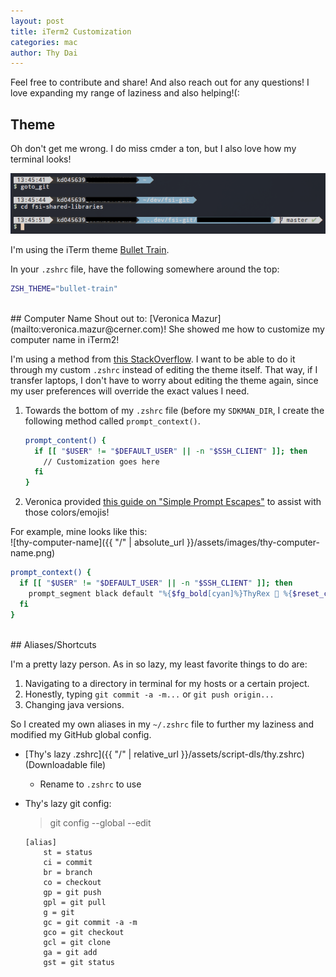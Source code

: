 ```yaml
---
layout: post
title: iTerm2 Customization
categories: mac
author: Thy Dai
---
```

Feel free to contribute and share!  And also reach out for any questions! I love expanding my range of laziness and also helping!(:

## Theme
Oh don't get me wrong. I do miss cmder a ton, but I also love how my terminal looks!

![bullet-train](bullet-train.png)

I'm using the iTerm theme [Bullet Train](https://github.com/caiogondim/bullet-train.zsh).

In your `.zshrc` file, have the following somewhere around the top:

```bash
ZSH_THEME="bullet-train"
```  
<br>
## Computer Name
Shout out to: [Veronica Mazur](mailto:veronica.mazur@cerner.com)!
She showed me how to customize my computer name in iTerm2!  

I'm using a method from [this StackOverflow](https://stackoverflow.com/questions/28491458/zsh-agnoster-theme-showing-machine-name/38295938#38295938).  I want to be able to do it through my custom `.zshrc` instead of editing the theme itself.  That way, if I transfer laptops, I don't have to worry about editing the theme again, since my user preferences will override the exact values I need.

1. Towards the bottom of my `.zshrc` file (before my `SDKMAN_DIR`, I create the following method called `prompt_context()`.
    ```bash
    prompt_content() {
      if [[ "$USER" != "$DEFAULT_USER" || -n "$SSH_CLIENT" ]]; then
        // Customization goes here
      fi
    }
    ```
2. Veronica provided [this guide on "Simple Prompt Escapes"](http://www.manpagez.com/man/1/zshmisc/) to assist with those colors/emojis!


For example, mine looks like this:  
![thy-computer-name]({{ "/" | absolute_url }}/assets/images/thy-computer-name.png)


```bash
prompt_context() {
  if [[ "$USER" != "$DEFAULT_USER" || -n "$SSH_CLIENT" ]]; then
    prompt_segment black default "%{$fg_bold[cyan]%}ThyRex 🦖 %{$reset_color%}:%"
  fi
}
```  
<br>
## Aliases/Shortcuts

I'm a pretty lazy person. As in so lazy, my least favorite things to do are:

1. Navigating to a directory in terminal for my hosts or a certain project.
2. Honestly, typing `git commit -a -m...` or `git push origin...`
3. Changing java versions.

So I created my own aliases in my `~/.zshrc` file to further my laziness and modified my GitHub global config.

* [Thy's lazy .zshrc]({{ "/" | relative_url }}/assets/script-dls/thy.zshrc) (Downloadable file)
    - Rename to `.zshrc` to use
* Thy's lazy git config:
    > git config --global --edit

    ```
    [alias]
        st = status
        ci = commit
        br = branch
        co = checkout
        gp = git push
        gpl = git pull
        g = git
        gc = git commit -a -m
        gco = git checkout
        gcl = git clone
        ga = git add
        gst = git status
    ```
